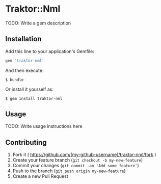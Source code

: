 # Traktor::Nml

TODO: Write a gem description

## Installation

Add this line to your application's Gemfile:

```ruby
gem 'traktor-nml'
```

And then execute:

    $ bundle

Or install it yourself as:

    $ gem install traktor-nml

## Usage

TODO: Write usage instructions here

## Contributing

1. Fork it ( https://github.com/[my-github-username]/traktor-nml/fork )
2. Create your feature branch (`git checkout -b my-new-feature`)
3. Commit your changes (`git commit -am 'Add some feature'`)
4. Push to the branch (`git push origin my-new-feature`)
5. Create a new Pull Request
